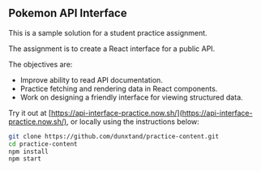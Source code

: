 ## Pokemon API Interface

This is a sample solution for a student practice assignment.

The assignment is to create a React interface for a public API.

The objectives are:
* Improve ability to read API documentation.
* Practice fetching and rendering data in React components.
* Work on designing a friendly interface for viewing structured data.

Try it out at [https://api-interface-practice.now.sh/](https://api-interface-practice.now.sh/), or locally using the instructions below:

```bash
git clone https://github.com/dunxtand/practice-content.git
cd practice-content
npm install
npm start
```
